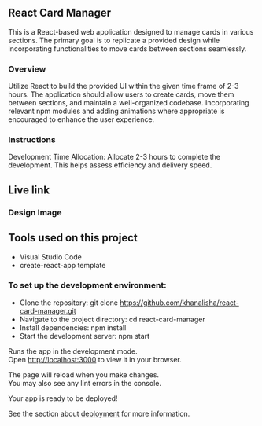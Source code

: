 ## React Card Manager
This is a React-based web application designed to manage cards in various sections. The primary goal is to replicate a provided design while incorporating functionalities to move cards between sections seamlessly.

### Overview
Utilize React to build the provided UI within the given time frame of 2-3 hours. The application should allow users to create cards, move them between sections, and maintain a well-organized codebase. Incorporating relevant npm modules and adding animations where appropriate is encouraged to enhance the user experience.

### Instructions
Development Time Allocation: Allocate 2-3 hours to complete the development. This helps assess efficiency and delivery speed.

## Live link

### Design Image


## Tools used on this project
- Visual Studio Code
- create-react-app template

### To set up the development environment:

- Clone the repository: git clone https://github.com/khanalisha/react-card-manager.git
- Navigate to the project directory: cd react-card-manager
- Install dependencies: npm install
- Start the development server: npm start


Runs the app in the development mode.\
Open [http://localhost:3000](http://localhost:3000) to view it in your browser.

The page will reload when you make changes.\
You may also see any lint errors in the console.

Your app is ready to be deployed!

See the section about [deployment](https://facebook.github.io/create-react-app/docs/deployment) for more information.





